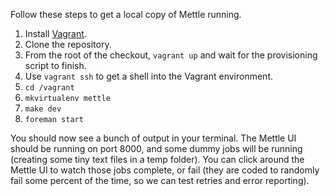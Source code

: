 Follow these steps to get a local copy of Mettle running.

1. Install [Vagrant](https://www.vagrantup.com/downloads.html).
2. Clone the repository.
3. From the root of the checkout, `vagrant up` and wait for the
provisioning script to finish.
4. Use `vagrant ssh` to get a shell into the Vagrant environment.
5. `cd /vagrant`
6. `mkvirtualenv mettle`
7. `make dev`
8. `foreman start`

You should now see a bunch of output in your terminal.  The Mettle UI should be
running on port 8000, and some dummy jobs will be running (creating some tiny
text files in a temp folder).  You can click around the Mettle UI to watch those
jobs complete, or fail (they are coded to randomly fail some percent of the time,
so we can test retries and error reporting).
